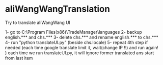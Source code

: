 # aliWangWangTranslation
Try to translate aliWangWang UI


1- go to C:\Program Files(x86)\TradeManager\languages
2- backup english.*** and chs.***
3- delete chs.*** and rename english.*** to chs.***
4- run "python translateUI.py"  (beside chs.locale)
5- repeat 4th step if needed (each time google translate limit it, wait(change IP !!) and run again! )
	each time we run translateUI.py, it will ignore former translated ans start from last item
